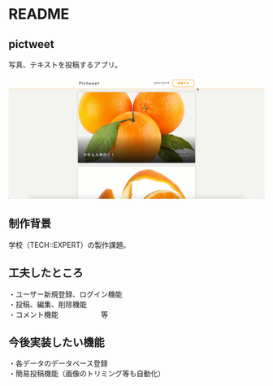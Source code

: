 # README

## pictweet
写真、テキストを投稿するアプリ。<br>
<br>
![pictweet](pictweet.gif)

## 制作背景
学校（TECH::EXPERT）の製作課題。

## 工夫したところ
・ユーザー新規登録、ログイン機能<br>
・投稿、編集、削除機能<br>
・コメント機能　　　　　　等

## 今後実装したい機能
・各データのデータベース登録<br>
・簡易投稿機能（画像のトリミング等も自動化）
